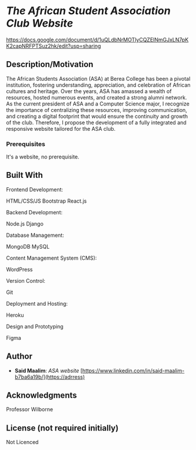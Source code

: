 # *The African Student Association Club Website*

https://docs.google.com/document/d/1uQLdbNrMOTlyCQZElNmGJxLN7pKK2capNRFPTSuz2hk/edit?usp=sharing

## Description/Motivation

The African Students Association (ASA) at Berea College has been a pivotal institution, fostering understanding, appreciation, and celebration of African cultures and heritage. Over the years, ASA has amassed a wealth of resources, hosted numerous events, and created a strong alumni network. As the current president of ASA and a Computer Science major, I recognize the importance of centralizing these resources, improving communication, and creating a digital footprint that would ensure the continuity and growth of the club. Therefore, I propose the development of a fully integrated and responsive website tailored for the ASA club.

### Prerequisites

It's a website, no prerequisite.

## Built With

Frontend Development:

HTML/CSS/JS
Bootstrap
React.js

Backend Development:

Node.js
Django 

Database Management:

MongoDB
MySQL

Content Management System (CMS):

WordPress

Version Control:

Git

Deployment and Hosting:

Heroku

Design and Prototyping

Figma







## Author

- **Said Maalim**: *ASA website* [https://www.linkedin.com/in/said-maalim-b7ba6a19b/](https://adrress)

## Acknowledgments

Professor Wilborne

## License (not required initially)

Not Licenced

